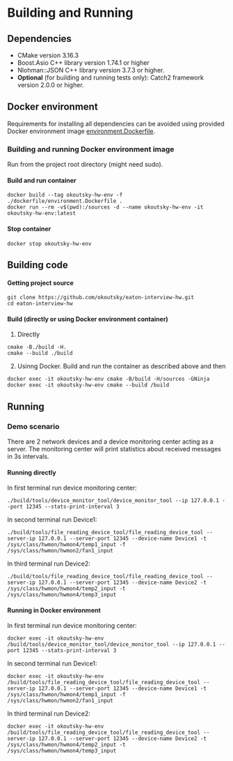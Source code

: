# Building and Running

## Dependencies
- CMake version 3.16.3
- Boost.Asio C++ library version 1.74.1 or higher
- Nlohman::JSON C++ library version 3.7.3 or higher.
- **Optional** (for building and running tests only): Catch2 framework version 2.0.0 or higher.

## Docker environment
Requirements for installing all dependencies can be avoided using provided Docker environment image [environment.Dockerfile](../dockerfile/environment.Dockerfile).

### Building and running Docker environment image
Run from the project root directory (might need sudo).

#### Build and run container
```
docker build --tag okoutsky-hw-env -f ./dockerfile/environment.Dockerfile .
docker run --rm -v$(pwd):/sources -d --name okoutsky-hw-env -it okoutsky-hw-env:latest
```

#### Stop container
```
docker stop okoutsky-hw-env
```

## Building code
#### Getting project source
```
git clone https://github.com/okoutsky/eaton-interview-hw.git
cd eaton-interview-hw
```

#### Build (directly or using Docker environment container)
1. Directly
```
cmake -B./build -H.
cmake --build ./build
```

2. Usinng Docker. Build and run the container as described above and then
```
docker exec -it okoutsky-hw-env cmake -B/build -H/sources -GNinja
docker exec -it okoutsky-hw-env cmake --build /build
```

## Running
### Demo scenario

There are 2 network devices and a device monitoring center acting as a server. The monitoring center will print statistics about received messages in 3s intervals.

#### Running directly
In first terminal run device monitoring center:
```
./build/tools/device_monitor_tool/device_monitor_tool --ip 127.0.0.1 --port 12345 --stats-print-interval 3
```

In second terminal run Device1:
```
./build/tools/file_reading_device_tool/file_reading_device_tool --server-ip 127.0.0.1 --server-port 12345 --device-name Device1 -t /sys/class/hwmon/hwmon4/temp1_input -f /sys/class/hwmon/hwmon2/fan1_input
```

In third terminal run Device2:
```
./build/tools/file_reading_device_tool/file_reading_device_tool --server-ip 127.0.0.1 --server-port 12345 --device-name Device2 -t /sys/class/hwmon/hwmon4/temp2_input -t /sys/class/hwmon/hwmon4/temp3_input
```

#### Running in Docker environment
In first terminal run device monitoring center:
```
docker exec -it okoutsky-hw-env /build/tools/device_monitor_tool/device_monitor_tool --ip 127.0.0.1 --port 12345 --stats-print-interval 3
```

In second terminal run Device1:
```
docker exec -it okoutsky-hw-env /build/tools/file_reading_device_tool/file_reading_device_tool --server-ip 127.0.0.1 --server-port 12345 --device-name Device1 -t /sys/class/hwmon/hwmon4/temp1_input -f /sys/class/hwmon/hwmon2/fan1_input
```

In third terminal run Device2:
```
docker exec -it okoutsky-hw-env /build/tools/file_reading_device_tool/file_reading_device_tool --server-ip 127.0.0.1 --server-port 12345 --device-name Device2 -t /sys/class/hwmon/hwmon4/temp2_input -t /sys/class/hwmon/hwmon4/temp3_input
```
